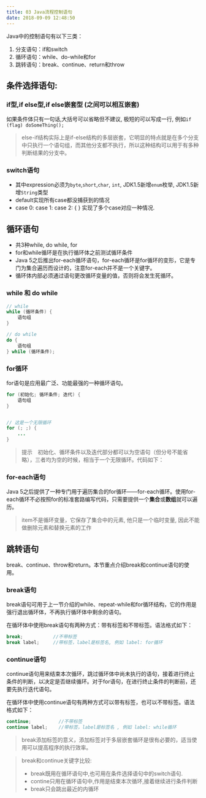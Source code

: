```yaml
---
title: 03 Java流程控制语句
date: 2018-09-09 12:48:50
---
```

Java中的控制语句有以下三类：
1. 分支语句：if和switch
2. 循环语句：while、do-while和for
3. 跳转语句：break、continue、return和throw

## 条件选择语句: 
### if型,if else型,if else嵌套型 (之间可以相互嵌套)
如果条件体只有一句话,大括号可以省略但不建议, 极短的可以写成一行, 例如`if (flag) doSomeThing();`

> else-if结构实际上是if-else结构的多层嵌套，它明显的特点就是在多个分支中只执行一个语句组，而其他分支都不执行，所以这种结构可以用于有多种判断结果的分支中。

### switch语句 
- 其中expression必须为`byte`,`short`,`char`, `int`, JDK1.5新增`enum`枚举,  JDK1.5新增`String`类型 
- default实现所有case都没捕获到的情况 
- case 0: case 1: case 2: { } 实现了多个case对应一种情况. 

## 循环语句
* 共3种while, do while, for
* for和while循环是在执行循环体之前测试循环条件
* Java 5之后推出for-each循环语句，for-each循环是for循环的变形，它是专门为集合遍历而设计的，注意for-each并不是一个关键字。
* 循环体内部必须通过语句更改循环变量的值，否则将会发生死循环。

### while 和 do while
``` java
// while
while (循环条件) {
    语句组
}

// do while
do {
    语句组
} while (循环条件);
```

### for循环
for语句是应用最广泛、功能最强的一种循环语句。
``` java
for (初始化; 循环条件; 迭代) {
    语句组
}


// 这是一个无限循环
for (; ;) {
    ...
}
```
> 提示　初始化、循环条件以及迭代部分都可以为空语句（但分号不能省略），三者均为空的时候，相当于一个无限循环。代码如下：

### for-each语句
Java 5之后提供了一种专门用于遍历集合的for循环——for-each循环。使用for-each循环不必按照for的标准套路编写代码，只需要提供一个**集合**或**数组**就可以遍历。
> item不是循环变量，它保存了集合中的元素, 他只是一个临时变量, 因此不能做删除元素和替换元素的工作

## 跳转语句
break、continue、throw和return。本节重点介绍break和continue语句的使用。
### break语句
break语句可用于上一节介绍的while、repeat-while和for循环结构，它的作用是强行退出循环体，不再执行循环体中剩余的语句。

在循环体中使用break语句有两种方式：带有标签和不带标签。语法格式如下：
```java
break;           //不带标签
break label;     //带标签，label是标签名, 例如 label: for循环
```

### continue语句
continue语句用来结束本次循环，跳过循环体中尚未执行的语句，接着进行终止条件的判断，以决定是否继续循环。对于for语句，在进行终止条件的判断前，还要先执行迭代语句。

在循环体中使用continue语句有两种方式可以带有标签，也可以不带标签。语法格式如下：
``` java
continue;          //不带标签
continue label;    //带标签，label是标签名 , 例如 label: while循环
```
> break添加标签的意义，添加标签对于多层嵌套循环是很有必要的，适当使用可以提高程序的执行效率。

> break和continue关键字比较:
> * break既用在循环语句中,也可用在条件选择语句中的switch语句. 
> * contine只用在循环语句中,作用是结束本次循环,接着继续进行条件判断
> * break只会跳出最近的内循环

